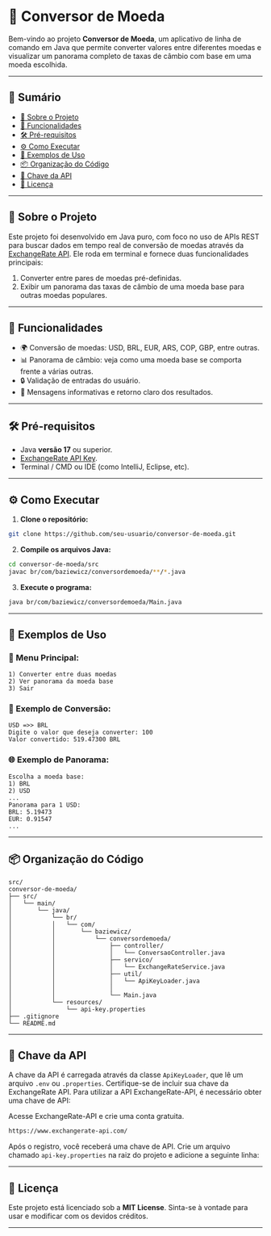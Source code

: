 # 💱 Conversor de Moeda

Bem-vindo ao projeto **Conversor de Moeda**, um aplicativo de linha de comando em Java que permite converter valores entre diferentes moedas e visualizar um panorama completo de taxas de câmbio com base em uma moeda escolhida.

---

## 📑 Sumário

- [📌 Sobre o Projeto](#-sobre-o-projeto)
- [🚀 Funcionalidades](#-funcionalidades)
- [🛠️ Pré-requisitos](#️-pré-requisitos)
- [⚙️ Como Executar](#️-como-executar)
- [🧪 Exemplos de Uso](#-exemplos-de-uso)
- [📦 Organização do Código](#-organização-do-código)
- [🔐 Chave da API](#-chave-da-api)
- [📃 Licença](#-licença)

---

## 📌 Sobre o Projeto

Este projeto foi desenvolvido em Java puro, com foco no uso de APIs REST para buscar dados em tempo real de conversão de moedas através da [ExchangeRate API](https://www.exchangerate-api.com/). 
Ele roda em terminal e fornece duas funcionalidades principais:

1. Converter entre pares de moedas pré-definidas.
2. Exibir um panorama das taxas de câmbio de uma moeda base para outras moedas populares.

---

## 🚀 Funcionalidades

- 🌍 Conversão de moedas: USD, BRL, EUR, ARS, COP, GBP, entre outras.
- 📊 Panorama de câmbio: veja como uma moeda base se comporta frente a várias outras.
- 🔒 Validação de entradas do usuário.
- 💬 Mensagens informativas e retorno claro dos resultados.

---

## 🛠️ Pré-requisitos

- Java **versão 17** ou superior.
- [ExchangeRate API Key](https://www.exchangerate-api.com/).
- Terminal / CMD ou IDE (como IntelliJ, Eclipse, etc).

---

## ⚙️ Como Executar

1. **Clone o repositório:**

```bash
git clone https://github.com/seu-usuario/conversor-de-moeda.git
```

2. **Compile os arquivos Java:**

```bash
cd conversor-de-moeda/src
javac br/com/baziewicz/conversordemoeda/**/*.java
```

3. **Execute o programa:**

```bash
java br/com/baziewicz/conversordemoeda/Main.java
```

---

## 🧪 Exemplos de Uso

### 🎯 Menu Principal:

```
1) Converter entre duas moedas
2) Ver panorama da moeda base
3) Sair
```

### 💱 Exemplo de Conversão:

```
USD =>> BRL
Digite o valor que deseja converter: 100
Valor convertido: 519.47300 BRL
```

### 🌐 Exemplo de Panorama:

```
Escolha a moeda base:
1) BRL
2) USD
...
Panorama para 1 USD:
BRL: 5.19473
EUR: 0.91547
...
```

---

## 📦 Organização do Código

```
src/
conversor-de-moeda/
├── src/
│   └── main/
│       └── java/
│           └── br/
│           │   └── com/
│           │       └── baziewicz/
│           │           └── conversordemoeda/
│           │               ├── controller/
│           │               │   └── ConversaoController.java
│           │               ├── servico/
│           │               │   └── ExchangeRateService.java
│           │               ├── util/
│           │               │   └── ApiKeyLoader.java
│           │               │
│           │               └── Main.java
│           └── resources/
│               └── api-key.properties
├── .gitignore
└── README.md
```

---

## 🔐 Chave da API

A chave da API é carregada através da classe `ApiKeyLoader`, que lê um arquivo `.env` ou `.properties`. Certifique-se de incluir sua chave da ExchangeRate API.
Para utilizar a API ExchangeRate-API, é necessário obter uma chave de API:

Acesse ExchangeRate-API e crie uma conta gratuita.
```bash
https://www.exchangerate-api.com/
```
Após o registro, você receberá uma chave de API.
Crie um arquivo chamado ```api-key.properties``` na raiz do projeto e adicione a seguinte linha:

---

## 📃 Licença

Este projeto está licenciado sob a **MIT License**. Sinta-se à vontade para usar e modificar com os devidos créditos.

---
